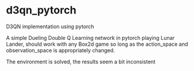 # d3qn_pytorch
D3QN implementation using pytorch

A simple Dueling Double Q Learning network in pytorch playing Lunar Lander, should work with any Box2d game so long as the action_space and observation_space is appropriately changed. 

The environment is solved, the results seem a bit inconsistent
